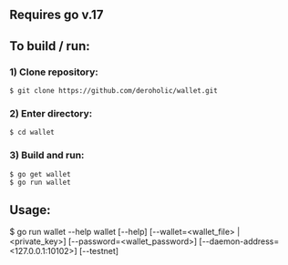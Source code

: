 ## Requires go v.17

## To build / run:

### 1) Clone repository:
	$ git clone https://github.com/deroholic/wallet.git

### 2) Enter directory:
	$ cd wallet

### 3) Build and run:
	$ go get wallet
	$ go run wallet

## Usage:
$ go run wallet --help
wallet [--help] [--wallet=<wallet_file> | <private_key>] [--password=<wallet_password>] [--daemon-address=<127.0.0.1:10102>] [--testnet]
